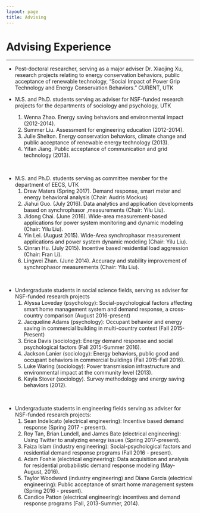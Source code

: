 ```yaml
---
layout: page
title: Advising
---
```


# **Advising Experience** ##
<hr>

+ Post-doctoral researcher, serving as a major adviser Dr. Xiaojing Xu, research projects relating to energy conservation behaviors, public acceptance of renewable technology,  “Social Impact of Power Grip Technology and Energy Conservation Behaviors.” CURENT, UTK 


+ M.S. and Ph.D. students serving as adviser for NSF-funded research projects for the departments of sociology and psychology, UTK 
  1. Wenna Zhao. Energy saving behaviors and environmental impact (2012-2014). 
  2. Summer Liu.  Assessment for engineering education (2012-2014).
  3. Julie Shelton. Energy conservation behaviors, climate change and public acceptance of renewable energy technology (2013). 
  4. Yifan Jiang.  Public acceptance of communication and grid technology (2013). 
<br/>

+ M.S. and Ph.D. students serving as committee member for the department of EECS, UTK 
  1. Drew Maters (Spring 2017). Demand response, smart meter and energy behavioral analysis (Chair: Audris Mockus)
  1. Jiahui Guo. (July 2016). Data analytics and application developments based on synchrophasor ,measurements (Chair: Yilu Liu).  
  2. Jidong Chai. (June 2016). Wide-area measurement-based applications for power system monitoring and dynamic modeling (Chair: Yilu Liu). 
  3. Yin Lei. (August 2015). Wide-Area synchrophasor measurement applications and power system dynamic modeling (Chair: Yilu Liu). 
  4. Qinran Hu. (July 2015). Incentive based residential load aggression (Chair: Fran Li).  
  5. Lingwei Zhan. (June 2014). Accuracy and stability improvement of synchrophasor measurements (Chair: Yilu Liu). 
<br/>

+ Undergraduate students in social science fields, serving as adviser for NSF-funded research projects 
  1. Alyssa Loveday (psychology): Social-psychological factors affecting smart home management system and demand response, a cross-country comparison (August 2016-present)
  5. Jacqueline Adams (psychology): Occupant behavior and energy saving in commercial building in multi-country context (Fall 2015-Present)
  3. Erica Davis  (sociology): Energy demand response and social psychological factors (Fall 2015-Summer 2016). 
  4. Jackson Lanier (sociology): Energy behaviors, public good and occupant behaviors in commercial buildings (Fall 2015-Fall 2016). 
  2. Luke Waring (sociology): Power transmission infrastructure and environmental impact at the community level (2013).  
  1. Kayla Stover (sociology).  Survey methodology and energy saving behaviors (2012).  
<br/>

+ Undergraduate students in engineering fields serving as adviser for NSF-funded research projects: 
  1. Sean Indelicato (electrical engineering): Incentive based demand response (Spring 2017 - present).
  2. Roy Tan, Brian Lundell, and James Bate (electrical engineering): Using Twitter to analyzing energy issues (Spring 2017-present).
  4. Faiza Islam (industry engineering): Social-psychological factors and residential demand response programs (Fall 2016 - present). 
  3. Adam Foshie (electrical engineering): Data acquisition and analysis for residential probabilistic demand response modeling (May-August, 2016).
  2. Taylor Woodward (industry engineering) and Diane Garcia (electrical engineering): Public acceptance of smart home management system (Spring 2016 - present).  
  1. Candice Patton (electrical engineering): incentives and demand response programs (Fall, 2013-Summer, 2014). 
